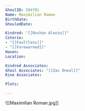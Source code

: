 ```yaml
---
GhoulID: 584781
Name: Maximilian Roman
BirthDate: 
GhouledDate: 

Kindred: "[[Roshan Alonzo]]"
Coterie: 
- "[[Faultless]]"
- "[[Forewarned]]"
Haven: 
Location: 

Kindred Associates: 
Ghoul Associates: "[[Zac Oneal]]"
Kine Associates: 

Plots: 

---
```


![[Maximilian Roman.jpg]]